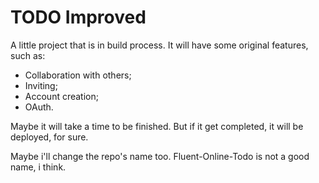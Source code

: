 # TODO Improved

A little project that is in build process. It will have some original features, such as:

* Collaboration with others;
* Inviting;
* Account creation;
* OAuth.

Maybe it will take a time to be finished. But if it get completed, it will be deployed, for sure.

Maybe i'll change the repo's name too. Fluent-Online-Todo is not a good name, i think.
